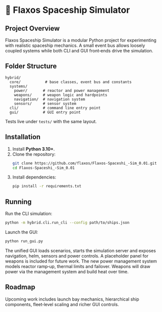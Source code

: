 # 🚀 Flaxos Spaceship Simulator

## Project Overview

Flaxos Spaceship Simulator is a modular Python project for experimenting with realistic spaceship mechanics. A small event bus allows loosely coupled systems while both CLI and GUI front‑ends drive the simulation.

## Folder Structure

```
hybrid/
  core/           # base classes, event bus and constants
  systems/
    power/       # reactor and power management
    weapons/     # weapon logic and hardpoints
    navigation/  # navigation system
    sensors/     # sensor system
  cli/           # command line entry point
  gui/           # GUI entry point
```

Tests live under `tests/` with the same layout.

## Installation

1. Install **Python 3.10+**.
2. Clone the repository:
   ```bash
   git clone https://github.com/flaxos/Flaxos-Spaceshi_-Sim_0.01.git
   cd Flaxos-Spaceshi_-Sim_0.01
   ```
3. Install dependencies:
   ```bash
   pip install -r requirements.txt
   ```

## Running

Run the CLI simulation:
```bash
python -m hybrid.cli.run_cli --config path/to/ships.json
```

Launch the GUI:
```bash
python run_gui.py
```

The unified GUI loads scenarios, starts the simulation server and exposes
navigation, helm, sensors and power controls. A placeholder panel for weapons is
included for future work. The new power management system models reactor
ramp‑up, thermal limits and failover. Weapons will draw power via the management
system and build heat over time.

## Roadmap

Upcoming work includes launch bay mechanics, hierarchical ship components, fleet‑level scaling and richer GUI controls.
